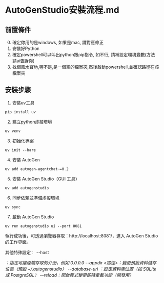 # AutoGenStudio安裝流程.md

## 前置條件
0. 確定你用的是windows, 如果是mac, 請對應修正
1. 安裝好Python
3. 確定powershell可以叫出python跟pip指令, 如不行, 請補設定環境變數(方法請ai告訴你)
4. 找個風水寶地,喔不是,是一個空的檔案夾,然後啟動powershell,並確認路徑在該檔案夾


## 安裝步驟
1. 安裝uv工具
```
pip install uv
```

2. 建立python虛擬環境
```
uv venv
```

3. 初始化專案
```
uv init --bare
```

4. 安裝 AutoGen
```
uv add autogen-agentchat~=0.2
```

5. 安裝 AutoGen Studio（GUI 工具）
```
uv add autogenstudio
```

6. 同步依賴並準備虛擬環境
```
uv sync
```

7. 啟動 AutoGen Studio
```
uv run autogenstudio ui --port 8081
```

執行成功後，可透過瀏覽器存取：http://localhost:8081/，進入 AutoGen Studio 的工作界面。

其他特殊設定：
--host <address>：指定可讓遠端存取的介面，例如 0.0.0.0
--appdir <路徑>：變更預設資料儲存位置（預設 ~/.autogenstudio）
--database-uri <URI>：設定資料庫位置（如 SQLite 或 PostgreSQL）
--reload：開啟程式變更即時重載功能（開發用）
